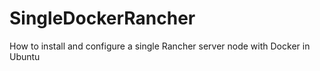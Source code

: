 # SingleDockerRancher
How to install and configure a single Rancher server node with Docker in Ubuntu
